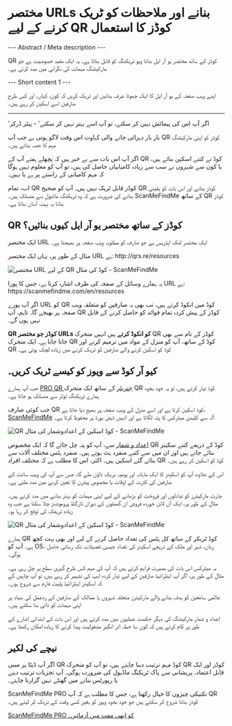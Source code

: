 <h1>مختصر URLs بنانے اور ملاحظات کو ٹریک کرنے کے لیے QR کوڈز کا استعمال</h1>

--- Abstract / Meta description ---

QR کوڈز کے ساتھ مختصر یو آر ایل بنانا ویو ٹریکنگ کو قابل بناتا ہے۔ یہ ایک مفید خصوصیت ہے جو مارکیٹنگ مہمات کی نگرانی میں مدد کرتی ہے۔

--- Short content 1 ---

اپنے ویب صفحہ کے یو آر ایل کا ایک چھوٹا عرف بنائیں اور ٹریک کریں کہ کون، کہاں، اور کس طرح صارفین اسے اسکین کر رہے ہیں۔

----------

<p><span class="font-italic">&#39;اگر آپ اس کی پیمائش نہیں کر سکتے، تو آپ اسے بہتر نہیں کر سکتے&#39;</span> - پیٹر ڈرکر</p>

<p>بار بار دہرائی جانے والی کہاوت اس وقت لاگو ہوتی ہے جب آپ QR کوڈز کو اپنی مارکیٹنگ مہم کا حصہ بناتے ہیں۔</p>

<p>اگر آپ اس بات سے بے خبر ہیں کہ پچھلے ہفتے آپ کے QR کوڈ نے کتنے اسکین بنائے ہیں، یا کون سے شہروں نے سب سے زیادہ کامیابیاں حاصل کی ہیں، تو آپ کو معلوم نہیں ہوگا کہ مہم کامیابی کے راستے پر ہے یا نہیں۔</p>

<p>اب، تمام QR کوڈز قابل ٹریک نہیں ہیں۔ آپ کو صحیح QR کوڈز بنانے اور اس بات کو یقینی بنانے کی ضرورت ہے کہ وہ ٹریکنگ ماڈیول سے منسلک ہیں۔ ScanMeFindMe کے ساتھ QR کوڈز بنانا یہ بہت آسان بناتا ہے۔</p>

<h2>QR کوڈز کے ساتھ مختصر یو آر ایل کیوں بنائیں؟</h2>

<p>ایک مختصر URL ایک مختصر لنک ایڈریس ہے جو صارف کو مطلوبہ ویب صفحہ پر بھیجتا ہے۔</p>

<p>مثال کے طور پر، یہاں ایک مختصر URL ہے: <span class="font-italic">http://qrs.re/resources</span></p>

<p class="imageholder">
    <img src="https://media.scanmefindme.com/blog/about_dynamic_url/files/img 1 - qr.png"
        alt="مختصر URL کے لیے QR کوڈ کی مثال - ScanMeFindMe">
</p>

<p>یہ ہمارے وسائل کے صفحہ کی طرف اشارہ کرتا ہے، جس کا پورا URL ہے: <span class="font-italic">https://scanmefindme.com/en/resources</span></p>

<p>اگر آپ پورے URL کو QR کوڈ میں انکوڈ کرتے ہیں، تب بھی یہ صارفین کو متعلقہ ویب صفحہ پر بھیجے گا۔ تاہم، آپ QR کوڈز کے پیش کردہ تمام فوائد کو حاصل کرنے کے قابل نہیں ہوں گے۔</p>

<p><strong>QR کوڈز جو مختصر URLs کو انکوڈ کرتے</strong> ہیں انہیں متحرک QR کوڈز کے نام سے بھی جانا جاتا ہے۔ ایک متحرک QR کوڈ کے ساتھ، آپ کو منزل کے مواد میں ترمیم کرنے اور QR کوڈ کو اسکین کرنے والے صارفین کو ٹریک کرنے میں زیادہ لچک ہوتی ہے۔</p>

<h2>کیو آر کوڈ سے ویوز کو کیسے ٹریک کریں۔</h2>

<p>جب آپ ہمارے <a href="#pro">PRO QR جنریٹر</a> کے ساتھ ایک متحرک QR کوڈ تیار کرتے ہیں، تو یہ خود بخود ہمارے ٹریکنگ ٹولز سے منسلک ہو جاتا ہے۔</p>

<p>جب کوئی صارف QR کوڈ اسکین کرتا ہے اور اسے منزل کے ویب صفحہ پر بھیج دیا جاتا ہے، <a href="#static:url">ScanMeFindMe</a> آلہ سے کلیدی میٹرکس کا پتہ لگاتا ہے اور انہیں ڈیش بورڈ پر محفوظ کرتا ہے۔</p>

<p class="imageholder">
    <img src="https://media.scanmefindme.com/blog/about_dynamic_url/files/img 2 - total scans.png"
        alt="QR کوڈ اسکین کے اعدادوشمار کی مثال - ScanMeFindMe">
</p>

<p><a href="#article:about_statistics" title="متحرک QR کوڈز کے اعدادوشمار کو اسکین کرتا ہے۔">اعداد و شمار</a> سے، آپ کو پتہ چل جائے گا کہ ایک مخصوص QR کوڈ کے ذریعے کتنے سکینز بنائے جاتے ہیں اور ان میں سے کتنے منفرد ہٹ ہوتے ہیں۔ منفرد ہٹس مختلف آلات سے بنائے گئے اسکین ہیں۔ اکثر، اس کا مطلب ہے کہ مختلف افراد QR کوڈ کو اسکین کر رہے ہیں۔</p>

<p>اس کے علاوہ، آپ کو اسکینز کا ایک ماہانہ اور یومیہ بریک ڈاؤن ملے گا، جس سے آپ کی ویب سائٹ کے صارفین کی کثرت کے اوقات یا مخصوص پیٹرن کا تعین کرنے میں مدد ملتی ہے۔</p>

<p>چارٹ مارکیٹرز کو تبادلوں اور فروخت کو بڑھانے کے لیے اپنی مہمات کو بہتر بنانے میں مدد کرتے ہیں۔ مثال کے طور پر، ایک آن لائن خوردہ فروش ان گھنٹوں کے دوران ٹارگٹڈ پروموشنز چلا سکتا ہے جب وہ زیادہ ٹریفک کی توقع کر رہا ہو۔</p>

<p class="imageholder">
    <img src="https://media.scanmefindme.com/blog/about_dynamic_url/files/img 3 - scans by.png"
        alt="QR کوڈ اسکین کے اعدادوشمار کی مثال - ScanMeFindMe">
</p>

<p>ہمارے QR کوڈ ٹریکر کے ساتھ کل ہٹس کی تعداد حاصل کرنے کے لیے اور بھی بہت کچھ ہے۔ آپ کو OS، زبان، شہر اور ملک کے ذریعے اسکینز کی تعداد جیسی تفصیلات تک رسائی حاصل ہوگی۔</p>

<p>یہ میٹرکس اس بات کی بصیرت فراہم کرتے ہیں کہ آپ کی مہم کس طرح گہری سطح پر چل رہی ہے۔ مثال کے طور پر، اگر آپ اینڈرائیڈ صارفین کے لیے تیار کردہ ایپ کی تشہیر کر رہے ہیں، تو آپ چاہیں گے کہ اسکینز اینڈرائیڈ پلیٹ فارم سے شروع ہوں۔</p>

<p>عالمی سامعین کو ہدف بنانے والے مارکیٹرز متعلقہ شہروں یا ممالک کے صارفین کے ردعمل کی بنیاد پر اپنی مہمات کو ذاتی بنا سکتے ہیں۔</p>

<p>اعداد و شمار مارکیٹنگ کی دیگر حکمت عملیوں میں مدد کرتے ہیں اور اس بات کے ابتدائی اشارے کے طور پر کام کرتے ہیں کہ کون سا خطہ اثر انگیز مشغولیت پیدا کرنے کا زیادہ امکان رکھتا ہے۔</p>

<h2>نیچے کی لکیر</h2>

<p>اگر آپ ڈیٹا پر مبنی QR کوڈ مہم ترتیب دینا چاہتے ہیں، تو آپ کو متحرک QR کوڈز اور ایک قابل اعتماد، پریشانی سے پاک ٹریکنگ ماڈیول کی ضرورت ہوگی۔ آپ تجزیات ترتیب دینے یا رپورٹس بنانے میں گھنٹے نہیں گزارنا چاہتے۔</p>

<p>ScanMeFindMe PRO تکنیکی چیزوں کا خیال رکھتا ہے، جس کا مطلب ہے کہ آپ QR کوڈز بنانا شروع کر سکتے ہیں جو خود بخود ویوز کو بغیر کسی وقت کے ٹریک کر لیتے ہیں۔</p>

<p><a href="#pro">ScanMeFindMe PRO کو ابھی مفت میں آزمائیں۔</a></p>
